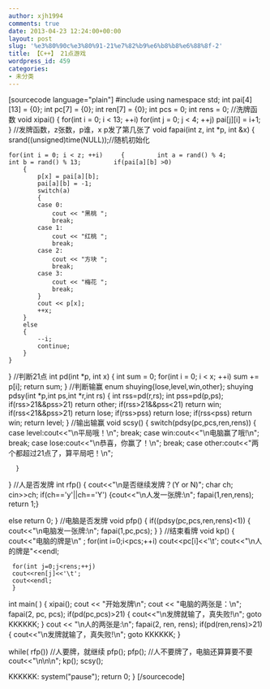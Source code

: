 ```yaml
---
author: xjh1994
comments: true
date: 2013-04-23 12:24:00+00:00
layout: post
slug: '%e3%80%90c%e3%80%91-21%e7%82%b9%e6%b8%b8%e6%88%8f-2'
title: 【C++】 21点游戏
wordpress_id: 459
categories:
- 未分类
---
```


[sourcecode language="plain"]
#include
using namespace std;
int pai[4][13] = {0};
int pc[7] = {0};
int ren[7] = {0};
 int pcs = 0;
 int rens = 0;
//洗牌函数
void xipai()
{
    for(int i = 0; i < 13; ++i)
        for(int j = 0; j < 4; ++j)
            pai[j][i] = i+1;
}
//发牌函数，z张数，p谁，x p发了第几张了
void fapai(int z, int *p, int &x)
{
    srand((unsigned)time(NULL));//随机初始化

    for(int i = 0; i < z; ++i)     {         int a = rand() % 4;         int b = rand() % 13;         if(pai[a][b] >0)
        {
            p[x] = pai[a][b];
            pai[a][b] = -1;
            switch(a)
            {
            case 0:
                cout << "黑桃 ";
                break;
            case 1:
                cout << "红桃 ";
                break;
            case 2:
                cout << "方块 ";
                break;
            case 3:
                cout << "梅花 ";
                break;
            }
            cout << p[x];
            ++x;
        }
        else
        {
            --i;
            continue;
        }
    }
}
//判断21点
int pd(int *p, int x)
{
    int sum = 0;
    for(int i = 0; i < x; ++i)         sum += p[i];      return sum; } //判断输赢  enum shuying{lose,level,win,other}; shuying pdsy(int *p,int ps,int *r,int rs) {     int rss=pd(r,rs);     int pss=pd(p,ps);          if(rss>21&&pss>21)
          return other;
    if(rss>21&&pss<21)
          return win;
    if(rss<21&&pss>21)
          return lose;
    if(rss>pss) return lose;
    if(rss<pss) return win;
    return level;
     }
//输出输赢
void scsy()
{
      switch(pdsy(pc,pcs,ren,rens))
      {    case level:cout<<"\n平局哦！\n";
            break;
            case win:cout<<"\n电脑赢了哦!\n";
            break;
            case lose:cout<<"\n恭喜，你赢了！\n";
            break;
            case other:cout<<"两个都超过21点了，算平局吧！\n";

      }
 }
//人是否发牌
int rfp()
{
cout<<"\n是否继续发牌？(Y or N)"; char ch; cin>>ch;
 if(ch=='y'||ch=='Y')
  {cout<<"\n人发一张牌:\n";
  fapai(1,ren,rens);
  return 1;}

  else return 0;
}
//电脑是否发牌
void pfp()
{
     if((pdsy(pc,pcs,ren,rens)<1))
     {   cout<<"\n电脑发一张牌:\n";
         fapai(1,pc,pcs);
     }
     }
//结束看牌
void kp()
{
     cout<<"电脑的牌是\n" ;
     for(int i=0;i<pcs;++i)
     cout<<pc[i]<<'\t';
     cout<<"\n人的牌是"<<endl;

     for(int j=0;j<rens;++j)
     cout<<ren[j]<<'\t';
     cout<<endl;
     }
int main( )
{
    xipai();
    cout << "开始发牌\n";
    cout << "电脑的两张是：\n";     fapai(2, pc, pcs);     if(pd(pc,pcs)>21)
    {  cout<<"\n发牌就输了，真失败!\n";
       goto  KKKKKK;
              }
    cout << "\n人的两张是:\n";     fapai(2, ren, rens);     if(pd(ren,rens)>21)
    {  cout<<"\n发牌就输了，真失败!\n";
       goto  KKKKKK;
              }

  while( rfp())   //人要牌，就继续
       pfp();
    pfp();  //人不要牌了，电脑还算算要不要
cout<<"\n\n\n";
kp();
scsy();

KKKKKK:
    system("pause");
    return 0;
}
[/sourcecode]
